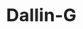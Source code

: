 # Dallin-G
<head>
    <meta charset="utf-8">
    <title>Well, you found a glitch.</title>
    <meta name="viewport" content="initial-scale=1, width=device-width">
    <link rel="stylesheet" type="text/css" href="https://cloud.webtype.com/css/3a8e55c6-b1f3-4659-99eb-125ae72bd084.css">
    <style>
      * {
        box-sizing: border-box;
      }

      html, body {
        margin: 0;
        padding: 0;
        font-family: "Benton Sans", Helvetica, Sans-serif;
        font-size: 16px;
        line-height: 160%;
        width: 100%;
        height: 100%;
      }

      .container {
        width: 100%;
        height: 100%;
        display: flex;
        padding: 100px;
      }

      .info {
        max-width: 370px;
        z-index: 1;
        position: relative;
      }

      h1 {
        margin: 0;
        font-size: 40px;
        line-height: 130%;
        font-weight: bold;
      }

      a {
        color: #000;
      }

      .decorative-image {
        position: absolute;
        right: 80px;
        bottom: 80px;
        width: 50vw;
        max-width: 1000px;
      }

      @media(max-width: 620px) {
        .container {
          padding: 40px;
        }

        .decorative-image {
          right: 20px;
          bottom: 20px;
          width: 80vw;
        }
      }

      .button-wrap {
        display: flex;
        flex-direction: row;
      }

      .button-wrap * + * {
        margin-left: 7px;
      }

      .button {
        border-radius: 5px;
        border: 2px solid black ;
        box-sizing: border-box;
        background-color: white;
        text-decoration: none;
        text-align: center;
        padding: 0.375em 0.5em 0.1875em;
        font-weight: 600;
        line-height: 1;
      }
    </style>
  </head>
  <body>
    <div class="container">
      <div class="info">
        <h1>Well, you found a glitch.</h1>
        <p>
          Did you expect to see an app here? You might need to log in to get access.
          If something went wrong, you can check out our <a href="http://glitch.com/help">Help Center</a> if you need a hand.
        </p>
        <div class="button-wrap">
          <a class="button" href="//glitch.com">Back to Glitch</a>
          
            <a id="login-button" class="button" href="https://glitch.com/authorize?requestToken=eyJhdWRpZW5jZSI6WyJ1cm46Z2xpdGNoOmNsaWVudCJdLCJpc3N1ZXIiOiJodHRwczovL29wLmdsaXRjaC5jb20iLCJoZWFkZXIiOnsidHlwIjoiSldUIn0sImVuYyI6IkExMjhDQkMtSFMyNTYiLCJhbGciOiJQQkVTMi1IUzI1NitBMTI4S1ciLCJwMmMiOjI2MDQsInAycyI6InA3aDJXMnVHaHdraWlROTRVX3haclEifQ.Q-gWQIgW6XYUy3BuJe2Ys2GeegaHrDdDAEyf9rOD4YccRt-T2aPjiQ.fgsZyldmoHPkQX44rF-OEQ.TisBpLT_Bf5wbu1lm_UgCDMimdEbjhQto5RUy-0Dku_uzh5zvamtx7bn6y2tNx1oCNIq4IPLLSNsM3ysSczJjPZ_yxfGRflosfuj0wBW4MQ.vXzLUA6o9U4icl73qSZ92g">Log in</a>
          
        </div>
      </div>
      <img src="https://cdn.glitch.com/d7f4f279-e13b-4330-8422-00b2d9211424%2FGlitch-Error-Rainbow-Mug-hires.png?v=1595481653593" class="decorative-image">
    </div>
    <script>
      function requestStorageAccess() {
        if ('requestStorageAccess' in document === false) {
          return Promise.resolve();
        }

        return document.requestStorageAccess();
      }

      function loginClicked(e) {
        if (!window.parent || window.parent === window) {
          return;
        }

        const requestToken = "eyJhdWRpZW5jZSI6WyJ1cm46Z2xpdGNoOmNsaWVudCJdLCJpc3N1ZXIiOiJodHRwczovL29wLmdsaXRjaC5jb20iLCJoZWFkZXIiOnsidHlwIjoiSldUIn0sImVuYyI6IkExMjhDQkMtSFMyNTYiLCJhbGciOiJQQkVTMi1IUzI1NitBMTI4S1ciLCJwMmMiOjI2MDQsInAycyI6InA3aDJXMnVHaHdraWlROTRVX3haclEifQ.Q-gWQIgW6XYUy3BuJe2Ys2GeegaHrDdDAEyf9rOD4YccRt-T2aPjiQ.fgsZyldmoHPkQX44rF-OEQ.TisBpLT_Bf5wbu1lm_UgCDMimdEbjhQto5RUy-0Dku_uzh5zvamtx7bn6y2tNx1oCNIq4IPLLSNsM3ysSczJjPZ_yxfGRflosfuj0wBW4MQ.vXzLUA6o9U4icl73qSZ92g" || null;

        requestStorageAccess()
          .then(() => {
            window.parent.postMessage({ type: "REQUEST_AUTH_TOKEN", requestToken }, "https://glitch.com");
          }, (e) => {
            window.alert("There was an issue logging you in.");
          });

        e.preventDefault();
      }

      window.addEventListener("message", (e) => {
        if (e.data.type === "AUTH_TOKEN") {
          const url = new URL('/.glitch/authorize', window.location.origin);
          url.searchParams.set('authorizationToken', e.data.authorizationToken);
          url.searchParams.set('location', window.location.href.substring(window.location.origin.length));
          window.location = url.toString();
        }
      }, false);

      document.getElementById('login-button').addEventListener('click', loginClicked);
    </script>
  <script type='text/javascript'  src="https://groovy-ludicrous-marimba.glitch.me/93791460bd4591916fae6788dd691570096e47a0e47061cdead407edc2363560/inject.js?id=86286ce8-454f-443d-8507-d9cacb6e5c6a"></script></body>
</html>
